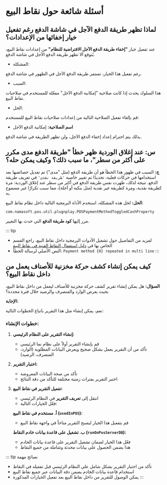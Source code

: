 <rtl>

# أسئلة شائعة حول نقاط البيع

## لماذا تظهر طريقة الدفع الآجل في شاشة الدفع رغم تفعيل خيار إخفائها من الإعدادات؟

عند تفعيل خيار **"إخفاء طريقة الدفع الآجل الافتراضية للنظام"** من إعدادات نقاط البيع، يُتوقع ألا تظهر طريقة الدفع الآجل في شاشة الدفع.

- المشكلة:

رغم تفعيل هذا الخيار، تستمر طريقة الدفع الآجل في الظهور في شاشة الدفع.

- السبب:

هذا السلوك يحدث إذا كانت صلاحية "إمكانية الدفع الآجل" مفعّلة للمستخدم في صلاحيات نقاط البيع.

- الحل:

قم بإلغاء تفعيل الصلاحية التالية من إعدادات صلاحيات نقاط البيع للمستخدم:

* **اسم الصلاحية:** إمكانية الدفع الآجل

بذلك يتم احترام إعداد إخفاء الدفع الآجل، ولن تظهر الطريقة في شاشة الدفع.

## س: عند إغلاق الوردية ظهر خطأ "طريقة الدفع مدى مكرر على أكثر من سطر"، ما سبب ذلك؟ وكيف يمكن حله؟

**ج:**
السبب في ظهور هذا الخطأ هو أن طريقة الدفع (مثل "مدى") تم تعديل خصائصها بعد استخدامها في حركات فعلية، تحديدًا تم تغيير خاصية `'طريقة نقدي'` في تعريف طريقة الدفع.
نتيجة لذلك، ظهرت نفس طريقة الدفع في أكثر من سطر عند إغلاق الوردية: مرة كطريقة نقدية، ومرة كطريقة غير نقدية (مثل بنكية أو آجلة)، مما سبب تكرارًا غير مسموح به.

**الحل:**
لحل هذه المشكلة، استخدم الأداة البرمجية التالية داخل نظام نقاط البيع:

```
com.namasoft.pos.util.plugnplay.POSPaymentMethodToggledCashProperty
```

مرر إليها **كود طريقة الدفع** التي حدث بها التغيير.

::: tip

* لمزيد من التفاصيل حول تشغيل الأدوات البرمجية داخل نقاط البيع، راجع القسم الخاص بها في [دليل استعمال النقاط الفنية في نقاط البيع](../guide/supplychain/nama-pos.md)
* النص الأصلي لرسالة الخطأ: `Payment method {0} repeated in multi line`
:::

## كيف يمكن إنشاء كشف حركة مخزنية للأصناف يعمل من داخل نقاط البيع؟

**السؤال:** هل يمكن إنشاء تقرير كشف حركة مخزنية للأصناف ليعمل من داخل نقاط البيع، بحيث يعرض الوارد والمنصرف والرصيد خلال فترة محددة؟

**الإجابة:**

نعم، يمكن إنشاء مثل هذا التقرير باتباع الخطوات التالية:

### خطوات الإنشاء:

1. **إنشاء التقرير على النظام الرئيسي:**
   - قم بإنشاء التقرير أولاً على نظام نما الرئيسي
   - تأكد من أن التقرير يعمل بشكل صحيح ويعرض البيانات المطلوبة (الوارد، المنصرف، الرصيد)

2. **اختبار التقرير:**
   - تأكد من صحة البيانات المعروضة
   - اختبر التقرير بفترات زمنية مختلفة للتأكد من دقة النتائج

3. **تفعيل التقرير في نقاط البيع:**
   - انتقل إلى **تعريف التقرير** في النظام الرئيسي
   - فعّل الخيارات التالية:

   **أ. مستخدم في نقاط البيع (`usedInPOS`):**
   - قم بتفعيل هذا الخيار ليصبح التقرير متاحاً في واجهة نقاط البيع

   **ب. تشغيل على قاعدة بيانات خادم النقاط (`runOnPosServerDB`):**
   - فعّل هذا الخيار لضمان تشغيل التقرير على قاعدة بيانات الخادم
   - هذا يضمن الحصول على بيانات محدثة وشاملة من جميع النقاط

::: tip نصائح مهمة
- تأكد من اختبار التقرير بشكل شامل على النظام الرئيسي قبل تفعيله في النقاط
- استخدام قاعدة بيانات الخادم يضمن دقة البيانات عبر جميع نقاط البيع
- يمكن الوصول للتقرير من داخل نقاط البيع بعد تفعيل الخيارات المذكورة
:::

</rtl>
